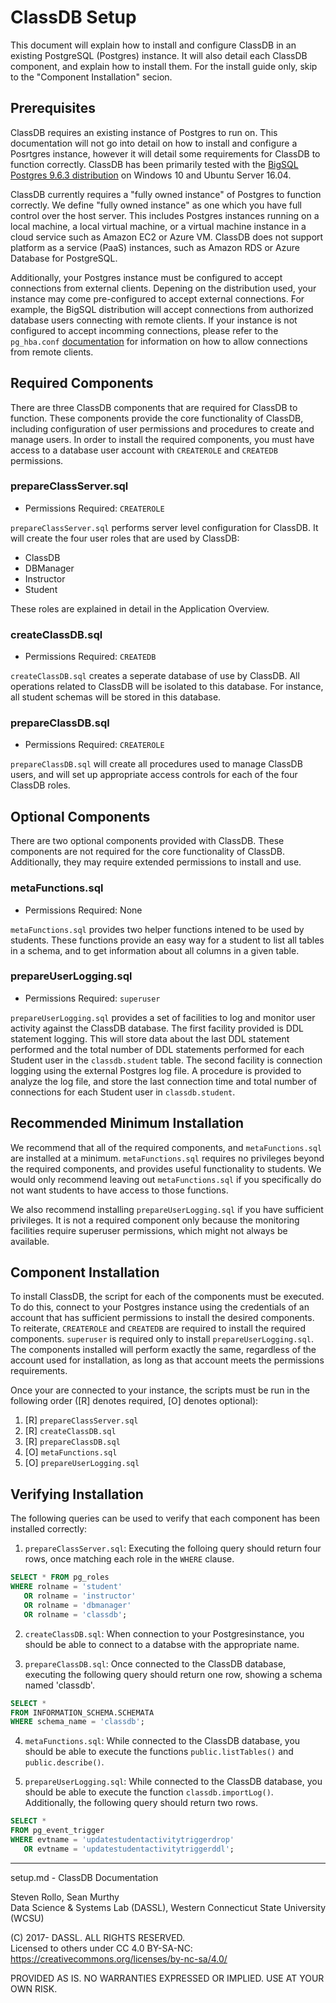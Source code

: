 # ClassDB Setup
This document will explain how to install and configure ClassDB in an existing PostgreSQL (Postgres) instance.  It will also detail each ClassDB component,
and explain how to install them.  For the install guide only, skip to the "Component Installation" secion.

## Prerequisites
ClassDB requires an existing instance of Postgres to run on.  This documentation will not go into detail on how to install and configure a Posrtgres
instance, however it will detail some requirements for ClassDB to function correctly.  ClassDB has been primarily tested with the [BigSQL Postgres 9.6.3 distribution](https://www.bigsql.org/)
on Windows 10 and Ubuntu Server 16.04.

ClassDB currently requires a "fully owned instance" of Postgres to function correctly.  We define "fully owned instance" as one which you have full control 
over the host server.  This includes Postgres instances running on a local machine, a local virtual machine, or a virtual machine instance in a cloud service
such as Amazon EC2 or Azure VM.  ClassDB does not support platform as a service (PaaS) instances, such as Amazon RDS or Azure Database for PostgreSQL.

Additionally, your Postgres instance must be configured to accept connections from external clients.  Depening on the distribution used, your instance
may come pre-configured to accept external connections.  For example, the BigSQL distribution will accept connections from authorized database users
connecting with remote clients.  If your instance is not configured to accept incomming connections, please refer to the ```pg_hba.conf``` [documentation](https://www.postgresql.org/docs/9.6/static/auth-pg-hba-conf.html)
for information on how to allow connections from remote clients.

## Required Components
There are three ClassDB components that are required for ClassDB to function.  These components provide the core functionality of ClassDB, including
configuration of user permissions and procedures to create and manage users. In order to install the required components, you must have access to a 
database user account with ```CREATEROLE``` and ```CREATEDB``` permissions.
 
### prepareClassServer.sql
- Permissions Required: ```CREATEROLE```

```prepareClassServer.sql``` performs server level configuration for ClassDB.  It will create the four user roles that are used by ClassDB:

- ClassDB
- DBManager
- Instructor
- Student

These roles are explained in detail in the Application Overview.

### createClassDB.sql
- Permissions Required: ```CREATEDB```

```createClassDB.sql``` creates a seperate database of use by ClassDB.  All operations related to ClassDB will be isolated to this database.  For instance,
all student schemas will be stored in this database. 

### prepareClassDB.sql
- Permissions Required: ```CREATEROLE```

```prepareClassDB.sql``` will create all procedures used to manage ClassDB users, and will set up appropriate access controls for each of the
four ClassDB roles.

## Optional Components
There are two optional components provided with ClassDB.  These components are not required for the core functionality of ClassDB.  Additionally,
they may require extended permissions to install and use.

### metaFunctions.sql
- Permissions Required: None

```metaFunctions.sql``` provides two helper functions intened to be used by students.  These functions provide an easy way for a student to list all
tables in a schema, and to get information about all columns in a given table.

### prepareUserLogging.sql
- Permissions Required: ```superuser```

```prepareUserLogging.sql``` provides a set of facilities to log and monitor user activity against the ClassDB database.  The first facility provided
is DDL statement logging.  This will store data about the last DDL statement performed and the total number of DDL statements performed
for each Student user in the ```classdb.student``` table.  The second facility is connection logging using the
external Postgres log file.  A procedure is provided to analyze the log file, and store the last connection time and total number of connections
for each Student user in ```classdb.student```.

## Recommended Minimum Installation
We recommend that all of the required components, and ```metaFunctions.sql``` are installed at a minimum.  ```metaFunctions.sql``` requires
no privileges beyond the required components, and provides useful functionality to students.  We would only recommend leaving out ```metaFunctions.sql```
if you specifically do not want students to have access to those functions.

We also recommend installing ```prepareUserLogging.sql``` if you have sufficient privileges.  It is not a required component only because
the monitoring facilities require superuser permissions, which might not always be available.

## Component Installation
To install ClassDB, the script for each of the components must be executed.  To do this, connect to your Postgres instance using the credentials
of an account that has sufficient permissions to install the desired components.  To reiterate, ```CREATEROLE``` and ```CREATEDB``` are required
to install the required components.  ```superuser``` is required only to install ```prepareUserLogging.sql```.  The components installed will
perform exactly the same, regardless of the account used for installation, as long as that account meets the permissions requirements.

Once your are connected to your instance, the scripts must be run in the following order ([R] denotes required, [O] denotes optional):
1. [R] ```prepareClassServer.sql```
2. [R] ```createClassDB.sql```
3. [R] ```prepareClassDB.sql```
4. [O] ```metaFunctions.sql```
5. [O] ```prepareUserLogging.sql```

## Verifying Installation
The following queries can be used to verify that each component has been installed correctly:
1. ```prepareClassServer.sql```: Executing the folloing query should return four rows, once matching each role in the ```WHERE``` clause.
```sql
SELECT * FROM pg_roles
WHERE rolname = 'student'
   OR rolname = 'instructor'
   OR rolname = 'dbmanager'
   OR rolname = 'classdb';
```

2. ```createClassDB.sql```: When connection to your Postgresinstance, you should be able to connect to a databse with the appropriate name.

3. ```prepareClassDB.sql```: Once connected to the ClassDB database, executing the following query should return one row, showing a schema named 'classdb'.
```sql
SELECT * 
FROM INFORMATION_SCHEMA.SCHEMATA
WHERE schema_name = 'classdb';
```

4. ```metaFunctions.sql```:  While connected to the ClassDB database, you should be able to execute the functions ```public.listTables()``` and
```public.describe()```.

5. ```prepareUserLogging.sql```: While connected to the ClassDB database, you should be able to execute the function ```classdb.importLog()```.
Additionally, the following query should return two rows.
```sql
SELECT * 
FROM pg_event_trigger
WHERE evtname = 'updatestudentactivitytriggerdrop'
   OR evtname = 'updatestudentactivitytriggerddl';
```
---
setup.md - ClassDB Documentation

Steven Rollo, Sean Murthy  
Data Science & Systems Lab (DASSL), Western Connecticut State University (WCSU)

(C) 2017- DASSL. ALL RIGHTS RESERVED.  
Licensed to others under CC 4.0 BY-SA-NC: https://creativecommons.org/licenses/by-nc-sa/4.0/

PROVIDED AS IS. NO WARRANTIES EXPRESSED OR IMPLIED. USE AT YOUR OWN RISK.
